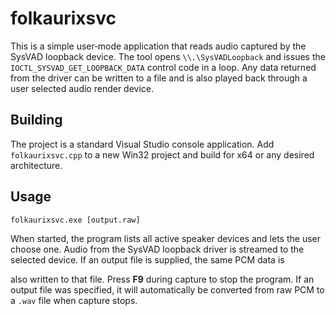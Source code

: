 # folkaurixsvc

This is a simple user‑mode application that reads audio captured by the
SysVAD loopback device.  The tool opens `\\.\SysVADLoopback` and issues
the `IOCTL_SYSVAD_GET_LOOPBACK_DATA` control code in a loop.  Any data
returned from the driver can be written to a file and is also played
back through a user selected audio render device.

## Building
The project is a standard Visual Studio console application.  Add
`folkaurixsvc.cpp` to a new Win32 project and build for x64 or any
desired architecture.

## Usage
```
folkaurixsvc.exe [output.raw]
```
When started, the program lists all active speaker devices and lets the
user choose one. Audio from the SysVAD loopback driver is streamed to
the selected device. If an output file is supplied, the same PCM data is

also written to that file. Press **F9** during capture to stop the
program. If an output file was specified, it will automatically be
converted from raw PCM to a `.wav` file when capture stops.
